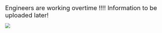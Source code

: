 <span style="font-size:20px;">Engineers are working overtime !!!! Information to be uploaded later!</span>

![](https://rvboards.org/rvboards/dasdu8syrbgvtzvhfj12f4d5/images_dir/1628590666/19.png)
